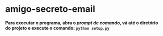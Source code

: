 # amigo-secreto-email

**Para executar o programa, abra o *prompt de comando*, vá até o diretório do projeto e execute o comando: ```python setup.py ```**
